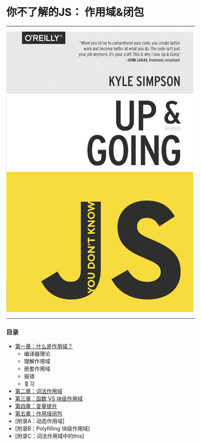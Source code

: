 # 你不了解的JS： 作用域&闭包

---

![](/assets/cover1.jpg)

---
### 目录
* [第一章：什么是作用域？](ch1.md)
    * 编译器理论
    * 理解作用域
    * 嵌套作用域
    * 报错
    * 复习
* [第二章：词法作用域](ch2.md)
* [第三章：函数 VS 块级作用域](ch3.md)
* [第四章：变量提升](ch4.md)
* [第五章：作用域闭包](ch5.md)
* [附录A：动态作用域]
* [附录B：Polyfilling 块级作用域]
* [附录C：词法作用域中的this]